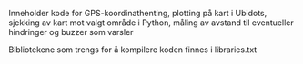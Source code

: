 Inneholder kode for GPS-koordinathenting, plotting på kart i Ubidots, sjekking av kart mot valgt område i Python, måling av avstand til eventueller hindringer og buzzer som varsler  

Bibliotekene som trengs for å kompilere koden finnes i libraries.txt
